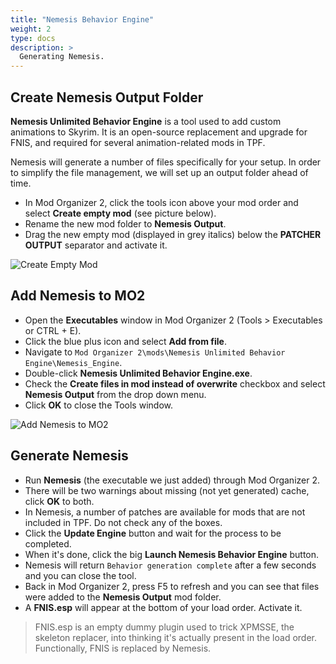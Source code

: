 ```yaml
---
title: "Nemesis Behavior Engine"
weight: 2
type: docs
description: >
  Generating Nemesis.
---
```


## Create Nemesis Output Folder

**Nemesis Unlimited Behavior Engine** is a tool used to add custom animations to Skyrim. It is an open-source replacement and upgrade for FNIS, and required for several animation-related mods in TPF.

Nemesis will generate a number of files specifically for your setup. In order to simplify the file management, we will set up an output folder ahead of time.

- In Mod Organizer 2, click the tools icon above your mod order and select **Create empty mod** (see picture below).
- Rename the new mod folder to **Nemesis Output**.
- Drag the new empty mod (displayed in grey italics) below the **PATCHER OUTPUT** separator and activate it.

![Create Empty Mod](/Pictures/skyrim-se/finalisation/create-empty-mod.png)

## Add Nemesis to MO2

* Open the **Executables** window in Mod Organizer 2 (Tools > Executables or CTRL + E).
* Click the blue plus icon and select **Add from file**.
* Navigate to `Mod Organizer 2\mods\Nemesis Unlimited Behavior Engine\Nemesis_Engine`.
* Double-click **Nemesis Unlimited Behavior Engine.exe**.
* Check the **Create files in mod instead of overwrite** checkbox and select **Nemesis Output** from the drop down menu.
* Click **OK** to close the Tools window.

![Add Nemesis to MO2](/Pictures/skyrim-se/finalisation/add-nemesis-to-mo2.png)

## Generate Nemesis

- Run **Nemesis** (the executable we just added) through Mod Organizer 2.
- There will be two warnings about missing (not yet generated) cache, click **OK** to both.
- In Nemesis, a number of patches are available for mods that are not included in TPF. Do not check any of the boxes.
- Click the **Update Engine** button and wait for the process to be completed.
- When it's done, click the big **Launch Nemesis Behavior Engine** button.
- Nemesis will return `Behavior generation complete` after a few seconds and you can close the tool.
- Back in Mod Organizer 2, press F5 to refresh and you can see that files were added to the **Nemesis Output** mod folder.
- A **FNIS.esp** will appear at the bottom of your load order. Activate it.

> FNIS.esp is an empty dummy plugin used to trick XPMSSE, the skeleton replacer, into thinking it's actually present in the load order. Functionally, FNIS is replaced by Nemesis.